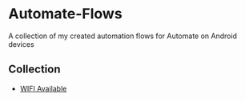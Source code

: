 # Automate-Flows
A collection of my created automation flows for Automate on Android devices

## Collection

- [WIFI Available](WIFI_Available/README.md)
